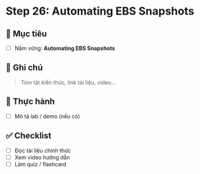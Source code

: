 # Step 26: Automating EBS Snapshots

## 🎯 Mục tiêu
- [ ] Nắm vững: **Automating EBS Snapshots**

## 📘 Ghi chú
> Tóm tắt kiến thức, link tài liệu, video...

## 🧪 Thực hành
- [ ] Mô tả lab / demo (nếu có)

## ✅ Checklist
- [ ] Đọc tài liệu chính thức
- [ ] Xem video hướng dẫn
- [ ] Làm quiz / flashcard

